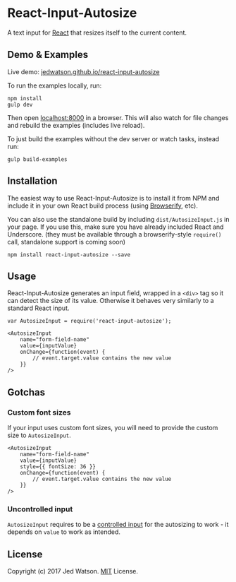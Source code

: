 React-Input-Autosize
====================

A text input for [React](http://facebook.github.io/react/index.html) that resizes itself to the current content.


## Demo & Examples

Live demo: [jedwatson.github.io/react-input-autosize](http://jedwatson.github.io/react-input-autosize/)

To run the examples locally, run:

```
npm install
gulp dev
```

Then open [localhost:8000](http://localhost:8000) in a browser. This will also watch for file changes and rebuild the examples (includes live reload).

To just build the examples without the dev server or watch tasks, instead run:

```
gulp build-examples
```


## Installation

The easiest way to use React-Input-Autosize is to install it from NPM and include it in your own React build process (using [Browserify](http://browserify.org), etc).

You can also use the standalone build by including `dist/AutosizeInput.js` in your page. If you use this, make sure you have already included React and Underscore. (they must be available through a browserify-style `require()` call, standalone support is coming soon)

```
npm install react-input-autosize --save
```


## Usage

React-Input-Autosize generates an input field, wrapped in a `<div>` tag so it can detect the size of its value. Otherwise it behaves very similarly to a standard React input.


```es6
var AutosizeInput = require('react-input-autosize');

<AutosizeInput
	name="form-field-name"
	value={inputValue}
	onChange={function(event) {
		// event.target.value contains the new value
	}}
/>
```

## Gotchas

### Custom font sizes
If your input uses custom font sizes, you will need to provide the custom size to `AutosizeInput`.

```es6
<AutosizeInput
	name="form-field-name"
	value={inputValue}
	style={{ fontSize: 36 }}
	onChange={function(event) {
		// event.target.value contains the new value
	}}
/>
```

### Uncontrolled input
`AutosizeInput` requires to be a [controlled input](https://facebook.github.io/react/docs/forms.html#controlled-components) for the autosizing to work - it depends on `value` to work as intended.

## License

Copyright (c) 2017 Jed Watson. [MIT](LICENSE) License.
